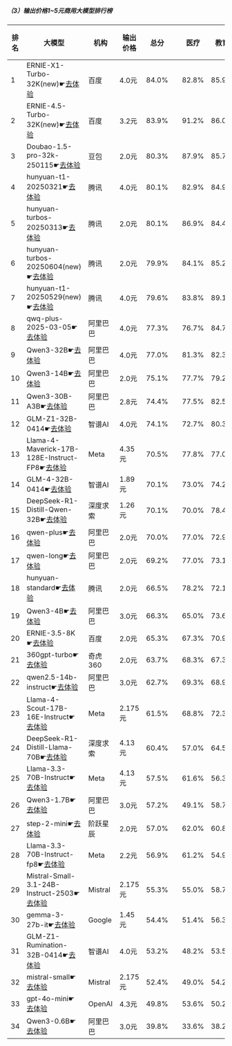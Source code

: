 ##### （3）输出价格1~5元商用大模型排行榜
|排名|大模型|机构|输出价格|总分| |医疗|教育|金融|法律|行政公务|心理健康|推理与数学计算|语言与指令遵从|
|---|-----|---|-------|---|-|----|---|---|---|------|-------|-----------|------------|
|1|ERNIE-X1-Turbo-32K(new)☛[去体验](https://nonelinear.com/static/modelcompare.html?type=proprietary)|百度|4.0元|84.0%| |        82.8%|85.9%|83.0%|81.1%|        96.7%|75.0%|        79.7%|87.5%|
|2|ERNIE-4.5-Turbo-32K(new)☛[去体验](https://nonelinear.com/static/modelcompare.html?type=proprietary)|百度|3.2元|83.9%| |        91.2%|86.0%|86.7%|88.7%|        74.0%|80.5%|        77.0%|87.2%|
|3|Doubao-1.5-pro-32k-250115☛[去体验](https://nonelinear.com/static/modelcompare.html?type=proprietary)|豆包|2.0元|80.3%| |        87.9%|85.7%|84.2%|71.2%|        80.0%|82.8%|        66.6%|83.9%|
|4|hunyuan-t1-20250321☛[去体验](https://nonelinear.com/static/modelcompare.html?type=proprietary)|腾讯|4.0元|80.1%| |        82.9%|84.9%|81.2%|68.9%|        88.5%|78.9%|        73.6%|81.8%|
|5|hunyuan-turbos-20250313☛[去体验](https://nonelinear.com/static/modelcompare.html?type=proprietary)|腾讯|2.0元|80.1%| |        86.9%|84.4%|80.5%|72.4%|        84.5%|81.7%|        66.1%|84.2%|
|6|hunyuan-turbos-20250604(new)☛[去体验](https://nonelinear.com/static/modelcompare.html?type=proprietary)|腾讯|2.0元|79.9%| |        84.1%|85.2%|79.6%|76.7%|        70.0%|80.0%|        75.5%|87.7%|
|7|hunyuan-t1-20250529(new)☛[去体验](https://nonelinear.com/static/modelcompare.html?type=proprietary)|腾讯|4.0元|79.6%| |        83.8%|89.1%|77.8%|70.0%|        70.0%|72.5%|        80.5%|93.3%|
|8|qwq-plus-2025-03-05☛[去体验](https://nonelinear.com/static/modelcompare.html?type=proprietary)|阿里巴巴|4.0元|77.3%| |        76.7%|84.7%|77.9%|62.2%|        85.2%|75.0%|        78.7%|77.6%|
|9|Qwen3-32B☛[去体验](https://nonelinear.com/static/modelcompare.html?type=open-source)|阿里巴巴|4.0元|77.0%| |        81.3%|82.3%|80.9%|64.5%|        73.3%|75.4%|        79.6%|78.7%|
|10|Qwen3-14B☛[去体验](https://nonelinear.com/static/modelcompare.html?type=open-source)|阿里巴巴|2.0元|75.1%| |        77.7%|79.2%|79.6%|62.2%|        73.3%|68.8%|        79.7%|80.0%|
|11|Qwen3-30B-A3B☛[去体验](https://nonelinear.com/static/modelcompare.html?type=open-source)|阿里巴巴|2.8元|74.4%| |        77.5%|82.5%|78.7%|51.1%|        66.7%|74.8%|        81.7%|82.5%|
|12|GLM-Z1-32B-0414☛[去体验](https://nonelinear.com/static/modelcompare.html?type=open-source)|智谱AI|4.0元|74.1%| |        72.7%|80.3%|74.8%|62.2%|        80.0%|69.9%|        75.1%|77.8%|
|13|Llama-4-Maverick-17B-128E-Instruct-FP8☛[去体验](https://nonelinear.com/static/modelcompare.html?type=open-source)|Meta|4.35元|70.5%| |        77.8%|77.0%|71.1%|48.1%|        70.4%|72.5%|        67.3%|79.3%|
|14|GLM-4-32B-0414☛[去体验](https://nonelinear.com/static/modelcompare.html?type=open-source)|智谱AI|1.89元|70.1%| |        73.0%|74.2%|72.3%|54.5%|        80.1%|65.1%|        63.0%|78.5%|
|15|DeepSeek-R1-Distill-Qwen-32B☛[去体验](https://nonelinear.com/static/modelcompare.html?type=open-source)|深度求索|1.26元|70.1%| |        70.0%|78.4%|73.9%|51.8%|        77.6%|66.5%|        67.4%|75.0%|
|16|qwen-plus☛[去体验](https://nonelinear.com/static/modelcompare.html?type=proprietary)|阿里巴巴|2.0元|70.0%| |        77.0%|72.9%|78.3%|49.2%|        75.1%|74.6%|        58.2%|74.9%|
|17|qwen-long☛[去体验](https://nonelinear.com/static/modelcompare.html?type=proprietary)|阿里巴巴|2.0元|69.2%| |        77.0%|73.1%|78.3%|49.7%|        72.4%|74.1%|        55.3%|73.8%|
|18|hunyuan-standard☛[去体验](https://nonelinear.com/static/modelcompare.html?type=proprietary)|腾讯|2.0元|66.5%| |        78.2%|72.1%|74.0%|40.6%|        68.0%|73.8%|        50.9%|74.0%|
|19|Qwen3-4B☛[去体验](https://nonelinear.com/static/modelcompare.html?type=open-source)|阿里巴巴|3.0元|66.3%| |        65.0%|73.6%|70.2%|44.4%|        60.0%|65.2%|        73.8%|78.1%|
|20|ERNIE-3.5-8K☛[去体验](https://nonelinear.com/static/modelcompare.html?type=proprietary)|百度|2.0元|65.3%| |        67.3%|70.9%|66.9%|55.0%|        73.5%|54.8%|        56.4%|77.3%|
|21|360gpt-turbo☛[去体验](https://nonelinear.com/static/modelcompare.html?type=proprietary)|奇虎360|2.0元|63.7%| |        68.3%|67.3%|69.2%|45.1%|        71.3%|56.3%|        57.7%|74.6%|
|22|qwen2.5-14b-instruct☛[去体验](https://nonelinear.com/static/modelcompare.html?type=open-source)|阿里巴巴|3.0元|62.7%| |        69.3%|68.9%|68.1%|45.4%|        65.7%|56.8%|        53.1%|74.5%|
|23|Llama-4-Scout-17B-16E-Instruct☛[去体验](https://nonelinear.com/static/modelcompare.html?type=open-source)|Meta|2.175元|61.5%| |        68.8%|72.3%|62.1%|31.8%|        58.0%|66.8%|        58.3%|73.8%|
|24|DeepSeek-R1-Distill-Llama-70B☛[去体验](https://nonelinear.com/static/modelcompare.html?type=open-source)|深度求索|4.13元|60.4%| |        57.0%|64.5%|60.6%|34.7%|        71.4%|59.4%|        63.7%|72.0%|
|25|Llama-3.3-70B-Instruct☛[去体验](https://nonelinear.com/static/modelcompare.html?type=open-source)|Meta|4.13元|57.5%| |        61.6%|56.3%|56.9%|29.9%|        64.6%|64.2%|        54.0%|72.7%|
|26|Qwen3-1.7B☛[去体验](https://nonelinear.com/static/modelcompare.html?type=open-source)|阿里巴巴|3.0元|57.2%| |        49.1%|58.7%|60.2%|34.5%|        50.0%|63.2%|        68.5%|73.0%|
|27|step-2-mini☛[去体验](https://nonelinear.com/static/modelcompare.html?type=proprietary)|阶跃星辰|2.0元|57.0%| |        62.0%|60.8%|64.4%|47.8%|        52.9%|40.4%|        54.9%|73.0%|
|28|Llama-3.3-70B-Instruct-fp8☛[去体验](https://nonelinear.com/static/modelcompare.html?type=open-source)|Meta|2.2元|56.9%| |        61.2%|54.9%|56.0%|29.2%|        61.9%|64.2%|        54.9%|73.0%|
|29|Mistral-Small-3.1-24B-Instruct-2503☛[去体验](https://nonelinear.com/static/modelcompare.html?type=open-source)|Mistral|2.175元|55.3%| |        55.0%|58.7%|57.6%|33.3%|        61.3%|46.3%|        57.5%|73.0%|
|30|gemma-3-27b-it☛[去体验](https://nonelinear.com/static/modelcompare.html?type=open-source)|Google|1.45元|54.4%| |        51.4%|56.3%|56.1%|21.3%|        69.6%|53.0%|        60.0%|67.2%|
|31|GLM-Z1-Rumination-32B-0414☛[去体验](https://nonelinear.com/static/modelcompare.html?type=open-source)|智谱AI|4.0元|53.2%| |        48.2%|53.5%|54.4%|38.9%|        56.7%|46.3%|        62.0%|65.8%|
|32|mistral-small☛[去体验](https://nonelinear.com/static/modelcompare.html?type=proprietary)|Mistral|2.175元|52.4%| |        49.0%|54.2%|59.1%|23.5%|        60.8%|47.8%|        54.9%|70.1%|
|33|gpt-4o-mini☛[去体验](https://nonelinear.com/static/modelcompare.html?type=proprietary)|OpenAI|4.3元|49.8%| |        53.6%|50.2%|53.8%|22.5%|        47.5%|49.0%|        52.9%|68.8%|
|34|Qwen3-0.6B☛[去体验](https://nonelinear.com/static/modelcompare.html?type=open-source)|阿里巴巴|3.0元|39.8%| |        33.6%|38.2%|40.9%|17.8%|        46.7%|22.3%|        52.5%|66.8%|
    
